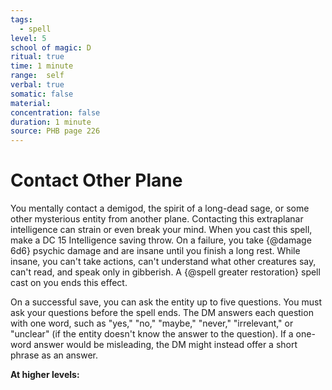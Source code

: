 ```yaml
---
tags:
  - spell
level: 5
school of magic: D
ritual: true
time: 1 minute
range:  self
verbal: true
somatic: false
material: 
concentration: false
duration: 1 minute
source: PHB page 226
---
```

# Contact Other Plane
You mentally contact a demigod, the spirit of a long-dead sage, or some other mysterious entity from another plane. Contacting this extraplanar intelligence can strain or even break your mind. When you cast this spell, make a DC 15 Intelligence saving throw. On a failure, you take {@damage 6d6} psychic damage and are insane until you finish a long rest. While insane, you can't take actions, can't understand what other creatures say, can't read, and speak only in gibberish. A {@spell greater restoration} spell cast on you ends this effect.

On a successful save, you can ask the entity up to five questions. You must ask your questions before the spell ends. The DM answers each question with one word, such as "yes," "no," "maybe," "never," "irrelevant," or "unclear" (if the entity doesn't know the answer to the question). If a one-word answer would be misleading, the DM might instead offer a short phrase as an answer.

**At higher levels:** 